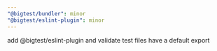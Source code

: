 ```yaml
---
"@bigtest/bundler": minor
"@bigtest/eslint-plugin": minor
---
```


add @bigtest/eslint-plugin and validate test files have a default export
